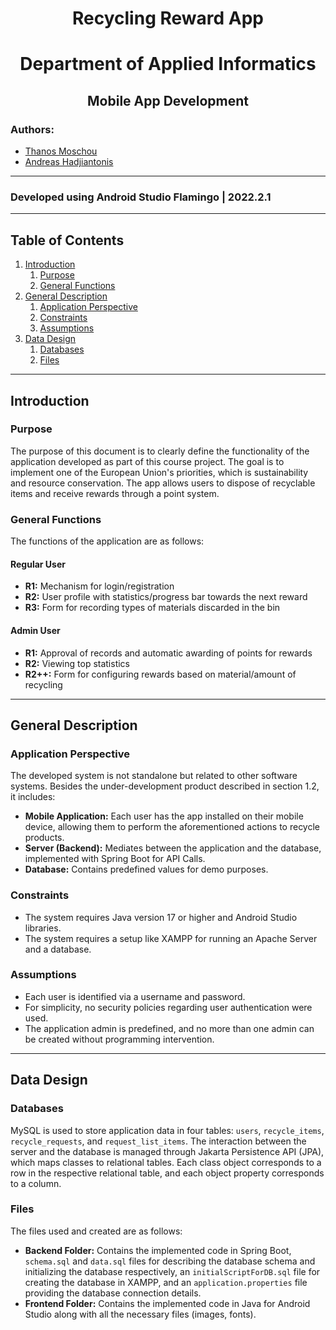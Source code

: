 <h1 align="center">
  Recycling Reward App
  
</h1>

<h1 align="center">
  Department of Applied Informatics
  
</h1>

<h2 align="center">
  Mobile App Development
  
</h2>




### Authors:
- [Thanos Moschou](https://github.com/thanosmoschou)
- [Andreas Hadjiantonis](https://github.com/AndreasHadjiantonis)

---

### Developed using Android Studio Flamingo | 2022.2.1

---

## Table of Contents
1. [Introduction](#introduction)
   1. [Purpose](#purpose)
   2. [General Functions](#general-functions)
2. [General Description](#general-description)
   1. [Application Perspective](#application-perspective)
   2. [Constraints](#constraints)
   3. [Assumptions](#assumptions)
3. [Data Design](#data-design)
   1. [Databases](#databases)
   2. [Files](#files)

---

## Introduction

### Purpose
The purpose of this document is to clearly define the functionality of the application developed as part of this course project. The goal is to implement one of the European Union's priorities, which is sustainability and resource conservation. The app allows users to dispose of recyclable items and receive rewards through a point system.

### General Functions
The functions of the application are as follows:

#### Regular User
- **R1:** Mechanism for login/registration
- **R2:** User profile with statistics/progress bar towards the next reward
- **R3:** Form for recording types of materials discarded in the bin

#### Admin User
- **R1:** Approval of records and automatic awarding of points for rewards
- **R2:** Viewing top statistics
- **R2++:** Form for configuring rewards based on material/amount of recycling

---

## General Description

### Application Perspective
The developed system is not standalone but related to other software systems. Besides the under-development product described in section 1.2, it includes:

- **Mobile Application:** Each user has the app installed on their mobile device, allowing them to perform the aforementioned actions to recycle products.
- **Server (Backend):** Mediates between the application and the database, implemented with Spring Boot for API Calls.
- **Database:** Contains predefined values for demo purposes.

### Constraints
- The system requires Java version 17 or higher and Android Studio libraries.
- The system requires a setup like XAMPP for running an Apache Server and a database.

### Assumptions
- Each user is identified via a username and password.
- For simplicity, no security policies regarding user authentication were used.
- The application admin is predefined, and no more than one admin can be created without programming intervention.

---

## Data Design

### Databases
MySQL is used to store application data in four tables: `users`, `recycle_items`, `recycle_requests`, and `request_list_items`. The interaction between the server and the database is managed through Jakarta Persistence API (JPA), which maps classes to relational tables. Each class object corresponds to a row in the respective relational table, and each object property corresponds to a column.

### Files
The files used and created are as follows:

- **Backend Folder:** Contains the implemented code in Spring Boot, `schema.sql` and `data.sql` files for describing the database schema and initializing the database respectively, an `initialScriptForDB.sql` file for creating the database in XAMPP, and an `application.properties` file providing the database connection details.
- **Frontend Folder:** Contains the implemented code in Java for Android Studio along with all the necessary files (images, fonts).
